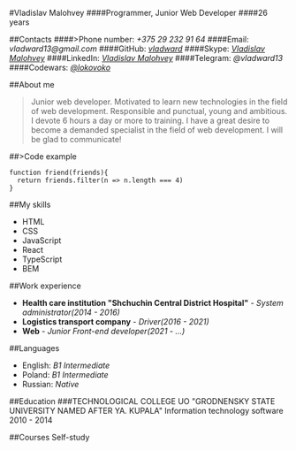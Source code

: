 #Vladislav Malohvey 
####Programmer, Junior Web Developer
####26 years

##Contacts
####>Phone number: _+375 29 232 91 64_
####Email: _vladward13@gmail.com_
####GitHub: [_vladward_](https://github.com/vladward)
####Skype: [_Vladislav Malohvey_](https://join.skype.com/invite/BSh5GyIYK2JU)
####LinkedIn: [_Vladislav Malohvey_](https://by.linkedin.com/in/vlad-malohvey-129350219)
####Telegram: _@vladward13_
####Codewars: [_@lokovoko_](https://www.codewars.com/users/lokovoko)

##About me
>Junior web developer. Motivated to learn new technologies in the field of web development. 
Responsible and punctual, young and ambitious. I devote 6 hours a day or more to training. 
I have a great desire to become a demanded specialist in the field of web development. 
I will be glad to communicate!

##>Code example
```
function friend(friends){
  return friends.filter(n => n.length === 4)
}
```

##My skills
* HTML
* CSS
* JavaScript
* React
* TypeScript
* BEM

##Work experience
* **Health care institution "Shchuchin Central District Hospital"** - _System administrator(2014 - 2016)_
* **Logistics transport company** - _Driver(2016 - 2021)_
* **Web** - _Junior Front-end developer(2021 - ...)_

##Languages
* English: _B1 Intermediate_
* Poland: _B1 Intermediate_ 
* Russian: _Native_

##Education
###TECHNOLOGICAL COLLEGE UO "GRODNENSKY STATE UNIVERSITY NAMED AFTER YA. KUPALA"
Information technology software
2010 - 2014

##Courses
Self-study